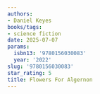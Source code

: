 ```yaml
---
authors:
- Daniel Keyes
books/tags:
- science fiction
date: 2025-07-07
params:
  isbn13: '9780156030083'
  year: '2022'
slug: '9780156030083'
star_rating: 5
title: Flowers For Algernon
---
```


<!--more-->